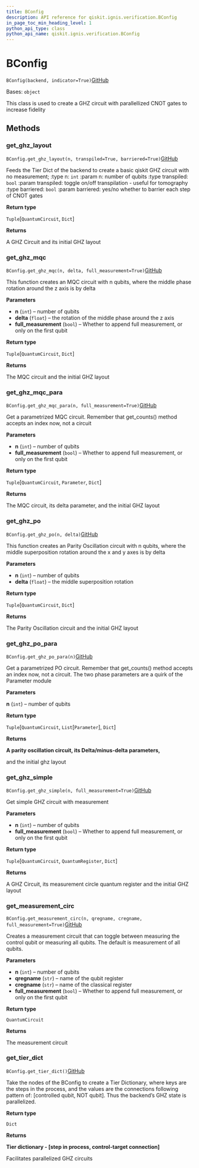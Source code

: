 ```yaml
---
title: BConfig
description: API reference for qiskit.ignis.verification.BConfig
in_page_toc_min_heading_level: 1
python_api_type: class
python_api_name: qiskit.ignis.verification.BConfig
---
```


# BConfig

<span id="qiskit.ignis.verification.BConfig" />

`BConfig(backend, indicator=True)`[GitHub](https://github.com/qiskit-community/qiskit-ignis/tree/stable/0.6/qiskit/ignis/verification/entanglement/parallelize.py "view source code")

Bases: `object`

This class is used to create a GHZ circuit with parallellized CNOT gates to increase fidelity

## Methods

### get\_ghz\_layout

<span id="qiskit.ignis.verification.BConfig.get_ghz_layout" />

`BConfig.get_ghz_layout(n, transpiled=True, barriered=True)`[GitHub](https://github.com/qiskit-community/qiskit-ignis/tree/stable/0.6/qiskit/ignis/verification/entanglement/parallelize.py "view source code")

Feeds the Tier Dict of the backend to create a basic qiskit GHZ circuit with no measurement; :type n: `int` :param n: number of qubits :type transpiled: `bool` :param transpiled: toggle on/off transpilation - useful for tomography :type barriered: `bool` :param barriered: yes/no whether to barrier each step of CNOT gates

**Return type**

`Tuple`\[`QuantumCircuit`, `Dict`]

**Returns**

A GHZ Circuit and its initial GHZ layout

### get\_ghz\_mqc

<span id="qiskit.ignis.verification.BConfig.get_ghz_mqc" />

`BConfig.get_ghz_mqc(n, delta, full_measurement=True)`[GitHub](https://github.com/qiskit-community/qiskit-ignis/tree/stable/0.6/qiskit/ignis/verification/entanglement/parallelize.py "view source code")

This function creates an MQC circuit with n qubits, where the middle phase rotation around the z axis is by delta

**Parameters**

*   **n** (`int`) – number of qubits
*   **delta** (`float`) – the rotation of the middle phase around the z axis
*   **full\_measurement** (`bool`) – Whether to append full measurement, or only on the first qubit

**Return type**

`Tuple`\[`QuantumCircuit`, `Dict`]

**Returns**

The MQC circuit and the initial GHZ layout

### get\_ghz\_mqc\_para

<span id="qiskit.ignis.verification.BConfig.get_ghz_mqc_para" />

`BConfig.get_ghz_mqc_para(n, full_measurement=True)`[GitHub](https://github.com/qiskit-community/qiskit-ignis/tree/stable/0.6/qiskit/ignis/verification/entanglement/parallelize.py "view source code")

Get a parametrized MQC circuit. Remember that get\_counts() method accepts an index now, not a circuit

**Parameters**

*   **n** (`int`) – number of qubits
*   **full\_measurement** (`bool`) – Whether to append full measurement, or only on the first qubit

**Return type**

`Tuple`\[`QuantumCircuit`, `Parameter`, `Dict`]

**Returns**

The MQC circuit, its delta parameter, and the initial GHZ layout

### get\_ghz\_po

<span id="qiskit.ignis.verification.BConfig.get_ghz_po" />

`BConfig.get_ghz_po(n, delta)`[GitHub](https://github.com/qiskit-community/qiskit-ignis/tree/stable/0.6/qiskit/ignis/verification/entanglement/parallelize.py "view source code")

This function creates an Parity Oscillation circuit with n qubits, where the middle superposition rotation around the x and y axes is by delta

**Parameters**

*   **n** (`int`) – number of qubits
*   **delta** (`float`) – the middle superposition rotation

**Return type**

`Tuple`\[`QuantumCircuit`, `Dict`]

**Returns**

The Parity Oscillation circuit and the initial GHZ layout

### get\_ghz\_po\_para

<span id="qiskit.ignis.verification.BConfig.get_ghz_po_para" />

`BConfig.get_ghz_po_para(n)`[GitHub](https://github.com/qiskit-community/qiskit-ignis/tree/stable/0.6/qiskit/ignis/verification/entanglement/parallelize.py "view source code")

Get a parametrized PO circuit. Remember that get\_counts() method accepts an index now, not a circuit. The two phase parameters are a quirk of the Parameter module

**Parameters**

**n** (`int`) – number of qubits

**Return type**

`Tuple`\[`QuantumCircuit`, `List`\[`Parameter`], `Dict`]

**Returns**

**A parity oscillation circuit, its Delta/minus-delta parameters,**

and the initial ghz layout

### get\_ghz\_simple

<span id="qiskit.ignis.verification.BConfig.get_ghz_simple" />

`BConfig.get_ghz_simple(n, full_measurement=True)`[GitHub](https://github.com/qiskit-community/qiskit-ignis/tree/stable/0.6/qiskit/ignis/verification/entanglement/parallelize.py "view source code")

Get simple GHZ circuit with measurement

**Parameters**

*   **n** (`int`) – number of qubits
*   **full\_measurement** (`bool`) – Whether to append full measurement, or only on the first qubit

**Return type**

`Tuple`\[`QuantumCircuit`, `QuantumRegister`, `Dict`]

**Returns**

A GHZ Circuit, its measurement circle quantum register and the initial GHZ layout

### get\_measurement\_circ

<span id="qiskit.ignis.verification.BConfig.get_measurement_circ" />

`BConfig.get_measurement_circ(n, qregname, cregname, full_measurement=True)`[GitHub](https://github.com/qiskit-community/qiskit-ignis/tree/stable/0.6/qiskit/ignis/verification/entanglement/parallelize.py "view source code")

Creates a measurement circuit that can toggle between measuring the control qubit or measuring all qubits. The default is measurement of all qubits.

**Parameters**

*   **n** (`int`) – number of qubits
*   **qregname** (`str`) – name of the qubit register
*   **cregname** (`str`) – name of the classical register
*   **full\_measurement** (`bool`) – Whether to append full measurement, or only on the first qubit

**Return type**

`QuantumCircuit`

**Returns**

The measurement circuit

### get\_tier\_dict

<span id="qiskit.ignis.verification.BConfig.get_tier_dict" />

`BConfig.get_tier_dict()`[GitHub](https://github.com/qiskit-community/qiskit-ignis/tree/stable/0.6/qiskit/ignis/verification/entanglement/parallelize.py "view source code")

Take the nodes of the BConfig to create a Tier Dictionary, where keys are the steps in the process, and the values are the connections following pattern of: \[controlled qubit, NOT qubit]. Thus the backend’s GHZ state is parallelized.

**Return type**

`Dict`

**Returns**

**Tier dictionary - \[step in process, control-target connection]**

Facilitates parallelized GHZ circuits

